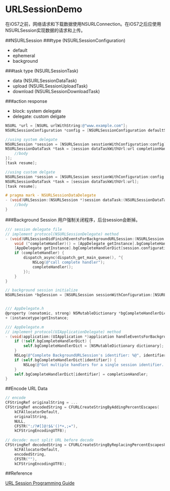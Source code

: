 # URLSessionDemo

在iOS7之前，网络请求和下载数据使用NSURLConnection。在iOS7之后应使用NSURLSession实现数据的请求和上传。

##NSURLSession
###type (NSURLSessionConfiguration)
- default
- ephemeral
- background

###task type (NSURLSessionTask)
- data (NSURLSessionDataTask)
- upload (NSURLSessionUploadTask)
- download (NSURLSessionDownloadTask)

###action response
- block: system delegate
- delegate: custom delgate


```objective-c
NSURL *url = [NSURL urlWithString:@"www.example.com"];
NSURLSessionConfiguration *config = [NSURLSessionConfiguration defaultSessionConfiguration];

//using system delegate
NSURLSession *session = [NSURLSession sesstionWithConfiguration:config];
NSURLSessionDataTask *task = [session dataTaskWithUrl:url completionHandler:^(NSData *data, NSURLResponse *response, NSError *error) {
	//body
}];
[task resume];

//using custom delgate
NSURLSession *session = [NSURLSession sesstionWithConfiguration:config delegate:self delegateQueue:nil];
NSURLSessionDataTask *task = [session dataTaskWithUrl:url];
[task resume];

# pragma mark - NSURLSessionDataDelegate
- (void)URLSession:(NSURLSession *)session dataTask:(NSURLSessionDataTask *)dataTask didReceiveResponse:(NSURLResponse *)response completionHandler:(void (^)(NSURLSessionResponseDisposition disposition))completionHandler { 
	//body
}

```

###Background Session
用户强制关闭程序，后台session会断掉。

```objective-c
/// session delegate file
// implement protocol(NSURLSessionDelegate) method
- (void)URLSessionDidFinishEventsForBackgroundURLSession:(NSURLSession *)session {
    void (^completeHandler)() = [AppDelegate getInstance].bgCompleteHandlerDict[session.configuration.identifier];
    [AppDelegate getInstance].bgCompleteHandlerDict[session.configuration.identifier] = nil;
    if (completeHandler) {
        dispatch_async(dispatch_get_main_queue(), ^{
            NSLog(@"call complete handler");
            completeHandler();
        });
    }
}

// background session initialize
NSURLSession *bgSession = [NSURLSession sessionWithConfiguration:[NSURLSessionConfiguration backgroundSessionConfigurationWithIdentifier:@"bgSession"] delegate:self delegateQueue:nil];


/// AppDelegate.h
@property (nonatomic, strong) NSMutableDictionary *bgCompleteHandlerDict;
+ (instancetype)getInstance;

/// AppDelegate.m
// implement protocol(UIApplicationDelegate) method
- (void)application:(UIApplication *)application handleEventsForBackgroundURLSession:(NSString *)identifier completionHandler:(void (^)())completionHandler {
    if (!self.bgCompleteHandlerDict) {
        self.bgCompleteHandlerDict = [NSMutableDictionary dictionary];
    }
    NSLog(@"Complete BackgroundURLSession's identifier: %@", identifier);
    if (self.bgCompleteHandlerDict[identifier]) {
        NSLog(@"Got multiple handlers for a single session identifier.  This should not happen. ");
    }
    self.bgCompleteHandlerDict[identifier] = completionHandler;
}

```

##Encode URL Data
```objective-c
// encode
CFStringRef originalString = ...
CFStringRef encodedString = CFURLCreateStringByAddingPercentEscapes(
    kCFAllocatorDefault,
    originalString,
    NULL,
    CFSTR(":/?#[]@!$&'()*+,;="),
    kCFStringEncodingUTF8);
    
// decode: must split URL before decode
CFStringRef decodedString = CFURLCreateStringByReplacingPercentEscapesUsingEncoding(
    kCFAllocatorDefault,
    encodedString,
    CFSTR(""),
    kCFStringEncodingUTF8);

```

##Reference

[URL Session Programming Guide](https://developer.apple.com/library/ios/documentation/Cocoa/Conceptual/URLLoadingSystem/Articles/UsingNSURLSession.html#//apple_ref/doc/uid/TP40013509-SW1)
